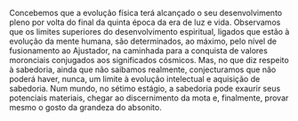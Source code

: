 ﻿Concebemos que a evolução física terá alcançado o seu desenvolvimento pleno por volta do final da quinta época da era de luz e vida. Observamos que os limites superiores do desenvolvimento espiritual, ligados que estão à evolução da mente humana, são determinados, ao máximo, pelo nível de fusionamento ao Ajustador, na caminhada para a conquista de valores moronciais conjugados aos significados cósmicos. Mas, no que diz respeito à sabedoria, ainda que não saibamos realmente, conjecturamos que não poderá haver, nunca, um limite à evolução intelectual e aquisição de sabedoria. Num mundo, no sétimo estágio, a sabedoria pode exaurir seus potenciais materiais, chegar ao discernimento da mota e, finalmente, provar mesmo o gosto da grandeza do absonito.